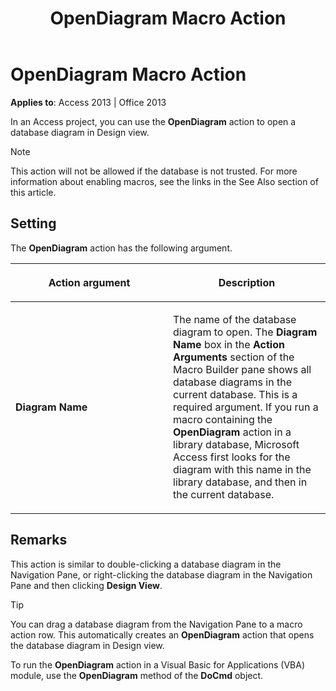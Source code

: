 ﻿---
title: OpenDiagram Macro Action
TOCTitle: OpenDiagram Macro Action
ms:assetid: 408e7224-02bb-335a-b1b9-cbccbf6e36ec
ms:mtpsurl: https://msdn.microsoft.com/en-us/library/Ff192875(v=office.15)
ms:contentKeyID: 48544427
ms.date: 09/18/2015
mtps_version: v=office.15
f1_keywords:
- vbaac10.chm154095
f1_categories:
- Office.Version=v15
---

# OpenDiagram Macro Action


**Applies to**: Access 2013 | Office 2013

In an Access project, you can use the **OpenDiagram** action to open a database diagram in Design view.


> [!NOTE]
> <P>This action will not be allowed if the database is not trusted. For more information about enabling macros, see the links in the See Also section of this article.</P>



## Setting

The **OpenDiagram** action has the following argument.

<table>
<colgroup>
<col style="width: 50%" />
<col style="width: 50%" />
</colgroup>
<thead>
<tr class="header">
<th><p>Action argument</p></th>
<th><p>Description</p></th>
</tr>
</thead>
<tbody>
<tr class="odd">
<td><p><strong>Diagram Name</strong></p></td>
<td><p>The name of the database diagram to open. The <strong>Diagram Name</strong> box in the <strong>Action Arguments</strong> section of the Macro Builder pane shows all database diagrams in the current database. This is a required argument. If you run a macro containing the <strong>OpenDiagram</strong> action in a library database, Microsoft Access first looks for the diagram with this name in the library database, and then in the current database.</p></td>
</tr>
</tbody>
</table>


## Remarks

This action is similar to double-clicking a database diagram in the Navigation Pane, or right-clicking the database diagram in the Navigation Pane and then clicking **Design View**.


> [!TIP]
> <P>You can drag a database diagram from the Navigation Pane to a macro action row. This automatically creates an <STRONG>OpenDiagram</STRONG> action that opens the database diagram in Design view.</P>



To run the **OpenDiagram** action in a Visual Basic for Applications (VBA) module, use the **OpenDiagram** method of the **DoCmd** object.

